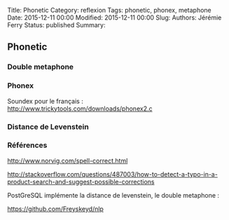 Title: Phonetic
Category: reflexion
Tags: phonetic, phonex, metaphone
Date: 2015-12-11 00:00
Modified: 2015-12-11 00:00
Slug: 
Authors: Jérémie Ferry
Status: published
Summary:

## Phonetic

### Double metaphone

### Phonex

Soundex pour le français : http://www.trickytools.com/downloads/phonex2.c

### Distance de Levenstein

### Références

http://www.norvig.com/spell-correct.html

http://stackoverflow.com/questions/487003/how-to-detect-a-typo-in-a-product-search-and-suggest-possible-corrections

PostGreSQL implémente la distance de levenstein, le double metaphone :

https://github.com/Freyskeyd/nlp


